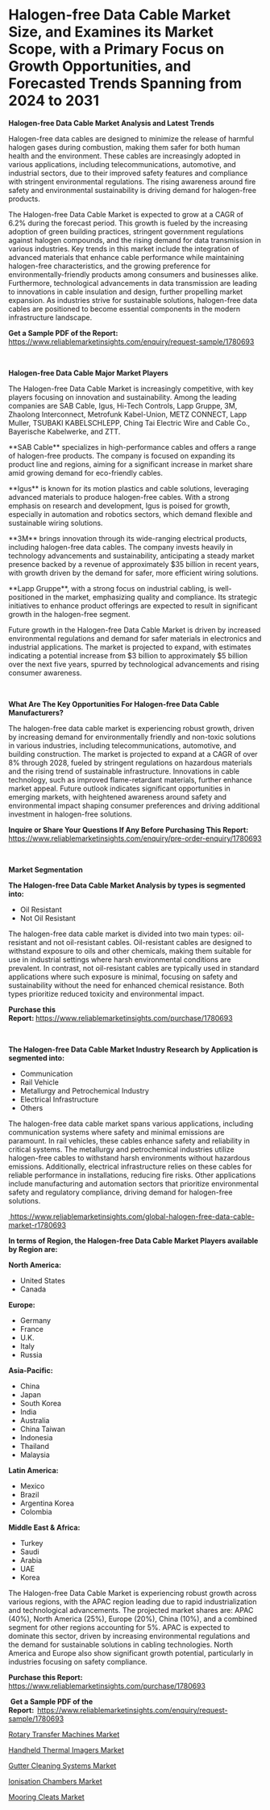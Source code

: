<p><h1>Halogen-free Data Cable Market Size, and Examines its Market Scope, with a Primary Focus on Growth Opportunities, and Forecasted Trends Spanning from 2024 to 2031</h1></p><p><strong>Halogen-free Data Cable Market Analysis and Latest Trends</strong></p>
<p><p>Halogen-free data cables are designed to minimize the release of harmful halogen gases during combustion, making them safer for both human health and the environment. These cables are increasingly adopted in various applications, including telecommunications, automotive, and industrial sectors, due to their improved safety features and compliance with stringent environmental regulations. The rising awareness around fire safety and environmental sustainability is driving demand for halogen-free products.</p><p>The Halogen-free Data Cable Market is expected to grow at a CAGR of 6.2% during the forecast period. This growth is fueled by the increasing adoption of green building practices, stringent government regulations against halogen compounds, and the rising demand for data transmission in various industries. Key trends in this market include the integration of advanced materials that enhance cable performance while maintaining halogen-free characteristics, and the growing preference for environmentally-friendly products among consumers and businesses alike. Furthermore, technological advancements in data transmission are leading to innovations in cable insulation and design, further propelling market expansion. As industries strive for sustainable solutions, halogen-free data cables are positioned to become essential components in the modern infrastructure landscape.</p></p>
<p><strong>Get a Sample PDF of the Report:&nbsp;</strong> <a href="https://www.reliablemarketinsights.com/enquiry/request-sample/1780693?utm_campaign=1411&utm_medium=2&utm_source=Github&utm_content=ia&utm_term=09102024&utm_id=halogen-free-data-cable">https://www.reliablemarketinsights.com/enquiry/request-sample/1780693</a></p>
<p>&nbsp;</p>
<p><strong>Halogen-free Data Cable Major Market Players</strong></p>
<p><p>The Halogen-free Data Cable Market is increasingly competitive, with key players focusing on innovation and sustainability. Among the leading companies are SAB Cable, Igus, Hi-Tech Controls, Lapp Gruppe, 3M, Zhaolong Interconnect, Metrofunk Kabel-Union, METZ CONNECT, Lapp Muller, TSUBAKI KABELSCHLEPP, Ching Tai Electric Wire and Cable Co., Bayerische Kabelwerke, and ZTT.</p><p>**SAB Cable** specializes in high-performance cables and offers a range of halogen-free products. The company is focused on expanding its product line and regions, aiming for a significant increase in market share amid growing demand for eco-friendly cables.</p><p>**Igus** is known for its motion plastics and cable solutions, leveraging advanced materials to produce halogen-free cables. With a strong emphasis on research and development, Igus is poised for growth, especially in automation and robotics sectors, which demand flexible and sustainable wiring solutions.</p><p>**3M** brings innovation through its wide-ranging electrical products, including halogen-free data cables. The company invests heavily in technology advancements and sustainability, anticipating a steady market presence backed by a revenue of approximately $35 billion in recent years, with growth driven by the demand for safer, more efficient wiring solutions.</p><p>**Lapp Gruppe**, with a strong focus on industrial cabling, is well-positioned in the market, emphasizing quality and compliance. Its strategic initiatives to enhance product offerings are expected to result in significant growth in the halogen-free segment.</p><p>Future growth in the Halogen-free Data Cable Market is driven by increased environmental regulations and demand for safer materials in electronics and industrial applications. The market is projected to expand, with estimates indicating a potential increase from $3 billion to approximately $5 billion over the next five years, spurred by technological advancements and rising consumer awareness.</p></p>
<p>&nbsp;</p>
<p><strong>What Are The Key Opportunities For Halogen-free Data Cable Manufacturers?</strong></p>
<p><p>The halogen-free data cable market is experiencing robust growth, driven by increasing demand for environmentally friendly and non-toxic solutions in various industries, including telecommunications, automotive, and building construction. The market is projected to expand at a CAGR of over 8% through 2028, fueled by stringent regulations on hazardous materials and the rising trend of sustainable infrastructure. Innovations in cable technology, such as improved flame-retardant materials, further enhance market appeal. Future outlook indicates significant opportunities in emerging markets, with heightened awareness around safety and environmental impact shaping consumer preferences and driving additional investment in halogen-free solutions.</p></p>
<p><strong>Inquire or Share Your Questions If Any Before Purchasing This Report:</strong> <a href="https://www.reliablemarketinsights.com/enquiry/pre-order-enquiry/1780693?utm_campaign=1411&utm_medium=2&utm_source=Github&utm_content=ia&utm_term=09102024&utm_id=halogen-free-data-cable">https://www.reliablemarketinsights.com/enquiry/pre-order-enquiry/1780693</a></p>
<p>&nbsp;</p>
<p><strong>Market Segmentation</strong></p>
<p><strong>The Halogen-free Data Cable Market Analysis by types is segmented into:</strong></p>
<p><ul><li>Oil Resistant</li><li>Not Oil Resistant</li></ul></p>
<p><p>The halogen-free data cable market is divided into two main types: oil-resistant and not oil-resistant cables. Oil-resistant cables are designed to withstand exposure to oils and other chemicals, making them suitable for use in industrial settings where harsh environmental conditions are prevalent. In contrast, not oil-resistant cables are typically used in standard applications where such exposure is minimal, focusing on safety and sustainability without the need for enhanced chemical resistance. Both types prioritize reduced toxicity and environmental impact.</p></p>
<p><strong>Purchase this Report:&nbsp;</strong><a href="https://www.reliablemarketinsights.com/purchase/1780693?utm_campaign=1411&utm_medium=2&utm_source=Github&utm_content=ia&utm_term=09102024&utm_id=halogen-free-data-cable">https://www.reliablemarketinsights.com/purchase/1780693</a></p>
<p>&nbsp;</p>
<p><strong>The Halogen-free Data Cable Market Industry Research by Application is segmented into:</strong></p>
<p><ul><li>Communication</li><li>Rail Vehicle</li><li>Metallurgy and Petrochemical Industry</li><li>Electrical Infrastructure</li><li>Others</li></ul></p>
<p><p>The halogen-free data cable market spans various applications, including communication systems where safety and minimal emissions are paramount. In rail vehicles, these cables enhance safety and reliability in critical systems. The metallurgy and petrochemical industries utilize halogen-free cables to withstand harsh environments without hazardous emissions. Additionally, electrical infrastructure relies on these cables for reliable performance in installations, reducing fire risks. Other applications include manufacturing and automation sectors that prioritize environmental safety and regulatory compliance, driving demand for halogen-free solutions.</p></p>
<p><a href="https://www.reliablemarketinsights.com/global-halogen-free-data-cable-market-r1780693?utm_campaign=1411&utm_medium=2&utm_source=Github&utm_content=ia&utm_term=09102024&utm_id=halogen-free-data-cable">&nbsp;https://www.reliablemarketinsights.com/global-halogen-free-data-cable-market-r1780693</a></p>
<p><strong>In terms of Region, the Halogen-free Data Cable Market Players available by Region are:</strong></p>
<p>
    <p> <strong> North America: </strong>
        <ul>
            <li>United States</li>
            <li>Canada</li>
        </ul>
        </p> 
    <p> <strong> Europe: </strong>
        <ul>
            <li>Germany</li>
            <li>France</li>
            <li>U.K.</li>
            <li>Italy</li>
            <li>Russia</li>
        </ul>
        </p> 
    <p> <strong> Asia-Pacific: </strong>
        <ul>
            <li>China</li>
            <li>Japan</li>
            <li>South Korea</li>
            <li>India</li>
            <li>Australia</li>
            <li>China Taiwan</li>
            <li>Indonesia</li>
            <li>Thailand</li>
            <li>Malaysia</li>
        </ul>
        </p> 
    <p> <strong> Latin America: </strong>
        <ul>
            <li>Mexico</li>
            <li>Brazil</li>
            <li>Argentina Korea</li>
            <li>Colombia</li>
        </ul>
        </p> 
    <p> <strong> Middle East & Africa: </strong>
        <ul>
            <li>Turkey</li>
            <li>Saudi</li>
            <li>Arabia</li>
            <li>UAE</li>
            <li>Korea</li>
        </ul>
    </p>
    </p>
<p><p>The Halogen-free Data Cable Market is experiencing robust growth across various regions, with the APAC region leading due to rapid industrialization and technological advancements. The projected market shares are: APAC (40%), North America (25%), Europe (20%), China (10%), and a combined segment for other regions accounting for 5%. APAC is expected to dominate this sector, driven by increasing environmental regulations and the demand for sustainable solutions in cabling technologies. North America and Europe also show significant growth potential, particularly in industries focusing on safety compliance.</p></p>
<p><strong>Purchase this Report: </strong><a href="https://www.reliablemarketinsights.com/purchase/1780693?utm_campaign=1411&utm_medium=2&utm_source=Github&utm_content=ia&utm_term=09102024&utm_id=halogen-free-data-cable">https://www.reliablemarketinsights.com/purchase/1780693</a></p>
<p>&nbsp;<strong>Get a Sample PDF of the Report:&nbsp;&nbsp;</strong><a href="https://www.reliablemarketinsights.com/enquiry/request-sample/1780693?utm_campaign=1411&utm_medium=2&utm_source=Github&utm_content=ia&utm_term=09102024&utm_id=halogen-free-data-cable">https://www.reliablemarketinsights.com/enquiry/request-sample/1780693</a></p>
<p><strong></strong></p>
<p><p><a href="https://www.linkedin.com/pulse/future-trends-global-rotary-transfer-machines-market-insights-olnpe?utm_campaign=1411&utm_medium=2&utm_source=Github&utm_content=ia&utm_term=09102024&utm_id=halogen-free-data-cable">Rotary Transfer Machines Market</a></p><p><a href="https://www.linkedin.com/pulse/global-handheld-thermal-imagers-market-focus-product-type-angbe?utm_campaign=1411&utm_medium=2&utm_source=Github&utm_content=ia&utm_term=09102024&utm_id=halogen-free-data-cable">Handheld Thermal Imagers Market</a></p><p><a href="https://github.com/mahnoor2003/Market-Research-Report-List-6/blob/main/gutter-cleaning-systems-market.md?utm_campaign=1411&utm_medium=2&utm_source=Github&utm_content=ia&utm_term=09102024&utm_id=halogen-free-data-cable">Gutter Cleaning Systems Market</a></p><p><a href="https://www.linkedin.com/pulse/global-ionisation-chambers-market-opportunities-forecast-period-5ghee?utm_campaign=1411&utm_medium=2&utm_source=Github&utm_content=ia&utm_term=09102024&utm_id=halogen-free-data-cable">Ionisation Chambers Market</a></p><p><a href="https://www.linkedin.com/pulse/insights-mooring-cleats-industry-market-financial-status-size-sfuxe?utm_campaign=1411&utm_medium=2&utm_source=Github&utm_content=ia&utm_term=09102024&utm_id=halogen-free-data-cable">Mooring Cleats Market</a></p></p>